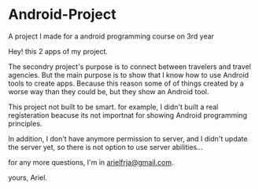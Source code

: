 # Android-Project
A project I made for a android programming course on 3rd year

Hey! this 2 apps of my project.

The secondry project's purpose is to connect between travelers and travel agencies.
But the main purpose is to show that I know how to use Android tools to create apps. Because this reason some of of things created by a worse way than they could be, but they show an Android tool.

This project not built to be smart. for example, I didn't built a real registeration beacuse its not importnat for showing Android programming principles.

In addition, I don't have anymore permission to server, and I didn't update the server yet, so there is not option to use server abilities...


for any more questions, I'm in arielfrja@gmail.com.

yours, Ariel.
